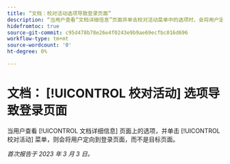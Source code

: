 ```yaml
---
title: “文档：校对活动选项导致登录页面”
description: “当用户查看“文档详细信息”页面并单击校对活动菜单中的选项时，会将用户定向到登录页面，而不是目标页面。”
hidefromtoc: true
source-git-commit: c95d478b78e26e4f0243e9b9ae69ecfbc016d696
workflow-type: tm+mt
source-wordcount: '0'
ht-degree: 0%

---
```



# 文档： [!UICONTROL 校对活动] 选项导致登录页面

<!--This article is on WF and WFP TOCs-->

当用户查看 [!UICONTROL 文档详细信息] 页面上的选项，并单击 [!UICONTROL 校对活动] 菜单，则会将用户定向到登录页面，而不是目标页面。

_首次报告于 2023 年 3 月 3 日。_

